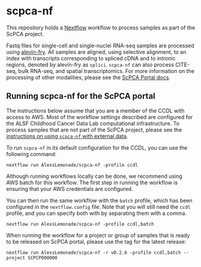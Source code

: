 # scpca-nf

This repository holds a [Nextflow](https://www.nextflow.io) workflow to process samples as part of the ScPCA project.

Fastq files for single-cell and single-nuclei RNA-seq samples are processed using [alevin-fry](https://alevin-fry.readthedocs.io/en/latest/).
All samples are aligned, using selective alignment, to an index with transcripts corresponding to spliced cDNA and to intronic regions, denoted by alevin-fry as `splici`. 
`scpca-nf` can also process CITE-seq, bulk RNA-seq, and spatial transcriptomics. 
For more information on the processing of other modalities, please see the [ScPCA Portal docs](https://scpca.readthedocs.io/en/latest/). 


## Running scpca-nf for the ScPCA portal 

The instructions below assume that you are a member of the CCDL with access to AWS.
Most of the workflow settings described are configured for the ALSF Childhood Cancer Data Lab computational infrastructure. 
To process samples that are not part of the ScPCA project, please see the [instructions on using `scpca-nf` with external data](external-data-instructions.md). 

To run `scpca-nf` in its default configuration for the CCDL, you can use the following command: 

```
nextflow run AlexsLemonade/scpca-nf -profile ccdl
```
Although running workflows locally can be done, we recommend using AWS batch for this workflow. 
The first step in running the workflow is ensuring that your AWS credentials are configured. 

You can then run the same workflow with the `batch` profile, which has been configured in the `nextflow.config` file. 
Note that you will still need the `ccdl` profile, and you can specify both with by separating them with a comma. 

```
nextflow run AlexsLemonade/scpca-nf -profile ccdl,batch
```

When running the workflow for a project or group of samples that is ready to be released on ScPCA portal, please use the tag for the latest release: 

```
nextflow run AlexsLemonade/scpca-nf -r v0.2.6 -profile ccdl,batch --project SCPCP000000
```


